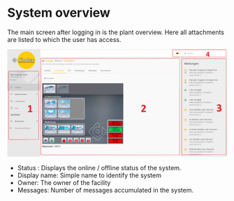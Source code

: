# System overview

The main screen after logging in is the plant overview.
Here all attachments are listed to which the user has access.

![image alt text](assets/overview.png)

+ Status : Displays the online / offline status of the system.
+ Display name: Simple name to identify the system
+ Owner: The owner of the facility
+ Messages:      Number of messages accumulated in the system.